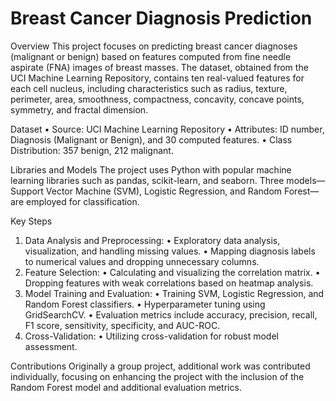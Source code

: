 # Breast Cancer Diagnosis Prediction
Overview
This project focuses on predicting breast cancer diagnoses (malignant or benign) based on features computed from fine needle aspirate (FNA) images of breast masses. The dataset, obtained from the UCI Machine Learning Repository, contains ten real-valued features for each cell nucleus, including characteristics such as radius, texture, perimeter, area, smoothness, compactness, concavity, concave points, symmetry, and fractal dimension.

Dataset
•	Source: UCI Machine Learning Repository
•	Attributes: ID number, Diagnosis (Malignant or Benign), and 30 computed features.
•	Class Distribution: 357 benign, 212 malignant.

Libraries and Models
The project uses Python with popular machine learning libraries such as pandas, scikit-learn, and seaborn. Three models—Support Vector Machine (SVM), Logistic Regression, and Random Forest—are employed for classification.

Key Steps
1.	Data Analysis and Preprocessing:
•	Exploratory data analysis, visualization, and handling missing values.
•	Mapping diagnosis labels to numerical values and dropping unnecessary columns.
2.	Feature Selection:
•	Calculating and visualizing the correlation matrix.
•	Dropping features with weak correlations based on heatmap analysis.
3.	Model Training and Evaluation:
•	Training SVM, Logistic Regression, and Random Forest classifiers.
•	Hyperparameter tuning using GridSearchCV.
•	Evaluation metrics include accuracy, precision, recall, F1 score, sensitivity, specificity, and AUC-ROC.
4.	Cross-Validation:
•	Utilizing cross-validation for robust model assessment.

Contributions
Originally a group project, additional work was contributed individually, focusing on enhancing the project with the inclusion of the Random Forest model and additional evaluation metrics.
